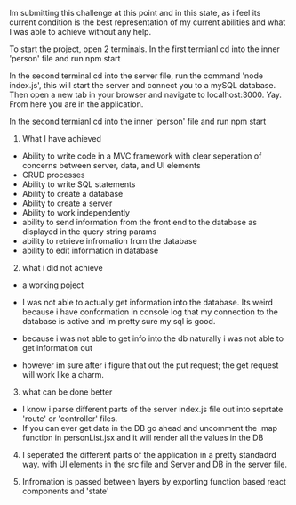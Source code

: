 Im submitting this challenge at this point and in this state, as i feel its current condition is the best representation of my current abilities and what I was able to achieve without any help.

To start the project, open 2 terminals. In the first termianl cd into the inner 'person' file and run npm start

In the second terminal cd into the server file, run the command 'node index.js', this will start the server and connect you to a mySQL database. Then open a new tab in your browser and navigate to localhost:3000. Yay. From here you are in the application.

In the second termianl cd into the inner 'person' file and run npm start

1. What I have achieved
  - Ability to write code in a MVC framework with clear seperation of concerns between server, data, and UI elements
  - CRUD processes
  - Ability to write SQL statements
  - Ability to create a database
  - Ability to create a server
  - Ability to work independently
  - ability to send information from the front end to the database as displayed in the query string params
  - ability to retrieve infromation from the database
  - ability to edit information in database

2. what i did not achieve
  - a working poject
  - I was not able to actually get information into the database. Its weird because i have conformation in console log that my connection to the database is active and im pretty sure my sql is good.

  - because i was not able to get info into the db naturally i was not able to get information out
  - however im sure after i figure that out the put request; the get request will work like a charm.

3. what can be done better
  - I know i parse different parts of the server index.js file out into seprtate 'route' or 'controller' files.
  - If you can ever get data in the DB go ahead and uncomment the .map function in personList.jsx and it will render all the values in the DB

4. I seperated the different parts of the application in a pretty standadrd way. with UI elements in the src file and Server and DB in the server file.

5. Infromation is passed between layers by exporting function based react components and 'state'